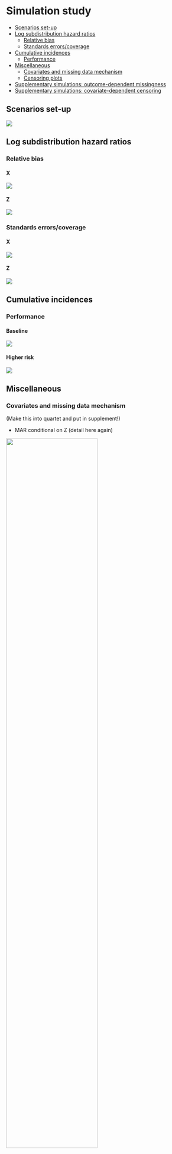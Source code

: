 # Simulation study


- [Scenarios set-up](#scenarios-set-up)
- [Log subdistribution hazard
  ratios](#log-subdistribution-hazard-ratios)
  - [Relative bias](#relative-bias)
  - [Standards errors/coverage](#standards-errorscoverage)
- [Cumulative incidences](#cumulative-incidences)
  - [Performance](#performance)
- [Miscellaneous](#miscellaneous)
  - [Covariates and missing data
    mechanism](#covariates-and-missing-data-mechanism)
  - [Censoring plots](#censoring-plots)
- [Supplementary simulations: outcome-dependent
  missingness](#supplementary-simulations-outcome-dependent-missingness)
- [Supplementary simulations: covariate-dependent
  censoring](#supplementary-simulations-covariate-dependent-censoring)

## Scenarios set-up

![](figures/scenarios-vis-1.png)

## Log subdistribution hazard ratios

### Relative bias

<div class="panel-tabset">

#### X

![](figures/rel-bias-plots-1.png)

#### Z

![](figures/rel-bias-plots-2.png)

</div>

### Standards errors/coverage

<div class="panel-tabset">

#### X

![](figures/std-error-plots-1.png)

#### Z

![](figures/std-error-plots-2.png)

</div>

## Cumulative incidences

### Performance

<div class="panel-tabset">

#### Baseline

![](figures/pred-plots-1.png)

#### Higher risk

![](figures/pred-plots-2.png)

</div>

## Miscellaneous

### Covariates and missing data mechanism

(Make this into quartet and put in supplement!)

- MAR conditional on Z (detail here again)

<img src="figures/miss-mech-plot-1.png" style="width:70.0%" />

- MAR conditional on observed competing event time

<img src="figures/miss-mech-plot_mart-1.png" style="width:70.0%" />

### Censoring plots

![](figures/cens-imps-plot-1.png)

## Supplementary simulations: outcome-dependent missingness

<img src="figures/rel-bias-plots-mart-1.png" style="width:80.0%" />

## Supplementary simulations: covariate-dependent censoring

<img src="figures/rel-bias-plots-covarcens-1.png" style="width:80.0%" />
